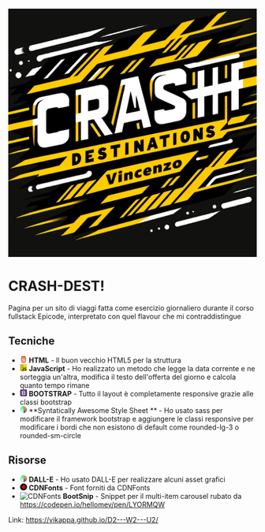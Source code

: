 <p align="center">
  <img src="./assets/img/Crash_dest_logo.png" alt="Logo Crash-dest"/>
</p>

# CRASH-DEST!

Pagina per un sito di viaggi fatta come esercizio giornaliero durante il corso fullstack Epicode, interpretato con quel flavour che mi contraddistingue

## Tecniche

- <img src="./assets/icons/html5.png" width="14" height="14" alt="HTML5"/> **HTML** - Il buon vecchio HTML5 per la struttura
- <img src="./assets/icons/free-javascript-3628858-3029998.png" width="14" height="14" alt="JavaScript"/> **JavaScript** - Ho realizzato un metodo che legge la data corrente e ne sorteggia un'altra, modifica il testo dell'offerta del giorno e calcola quanto tempo rimane
- <img src="./assets/icons/5968672.png" width="14" height="14" alt="Bootstrap"/> **BOOTSTRAP** - Tutto il layout è completamente responsive grazie alle classi bootstrap
- <img src="./assets/icons/DALLE.png" width="14" height="14" alt="DALL-E"/> **Syntatically Awesome Style Sheet ** - Ho usato sass per modificare il framework bootstrap e aggiungere le classi responsive per modificare i bordi che non esistono di default come rounded-lg-3 o rounded-sm-circle

## Risorse

- <img src="./assets/icons/DALLE.png" width="14" height="14" alt="DALL-E"/> **DALL-E** - Ho usato DALL-E per realizzare alcuni asset grafici
- <img src="./assets/icons/cdnfonts.png" width="14" height="14" alt="CDNFonts"/> **CDNFonts** - Font forniti da CDNFonts
- <img src="https://cdn0.iconfinder.com/data/icons/social-media-2091/100/social-32-512.png" width="14" height="14" alt="CDNFonts"/> **BootSnip** - Snippet per il multi-item carousel rubato da https://codepen.io/hellomev/pen/LYORMQW


Link: https://vikappa.github.io/D2---W2---U2/
